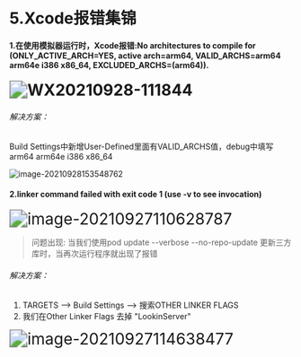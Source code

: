 # 5.Xcode报错集锦

#### 1.在使用模拟器运行时，Xcode报错:No architectures to compile for (ONLY_ACTIVE_ARCH=YES, active arch=arm64, VALID_ARCHS=arm64 arm64e i386 x86_64, EXCLUDED_ARCHS=(arm64)).

#### <img src="/Users/liuguanhua/Desktop/SmoothV/Own/iOSBook/Resource/WX20210928-111844.png" alt="WX20210928-111844" style="zoom:200%;" />

###### 解决方案：

Build Settings中新增User-Defined里面有VALID_ARCHS值，debug中填写arm64 arm64e i386 x86_64

![image-20210928153548762](/Users/liuguanhua/Desktop/SmoothV/Own/iOSBook/Resource/image-20210928153548762.png)

#### 2.linker command failed with exit code 1 (use -v to see invocation)

<img src="/Users/liuguanhua/Desktop/SmoothV/Own/iOSBook/Resource/image-20210927110628787.png" alt="image-20210927110628787" style="zoom:200%;" />

> 问题出现:  当我们使用pod update --verbose --no-repo-update 更新三方库时，当再次运行程序就出现了报错

###### 解决方案：

1. TARGETS -->  Build Settings -->  搜索OTHER LINKER FLAGS
2. 我们在Other Linker Flags 去掉 "LookinServer"

<img src="/Users/liuguanhua/Desktop/SmoothV/Own/iOSBook/Resource/image-20210927114638477.png" alt="image-20210927114638477" style="zoom:200%;" />

##### 

